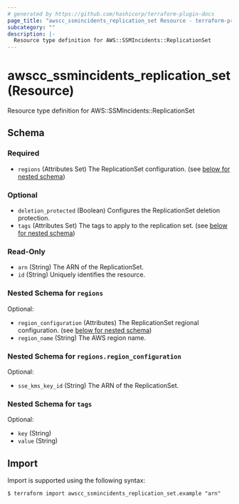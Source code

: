 ```yaml
---
# generated by https://github.com/hashicorp/terraform-plugin-docs
page_title: "awscc_ssmincidents_replication_set Resource - terraform-provider-awscc"
subcategory: ""
description: |-
  Resource type definition for AWS::SSMIncidents::ReplicationSet
---
```


# awscc_ssmincidents_replication_set (Resource)

Resource type definition for AWS::SSMIncidents::ReplicationSet



<!-- schema generated by tfplugindocs -->
## Schema

### Required

- `regions` (Attributes Set) The ReplicationSet configuration. (see [below for nested schema](#nestedatt--regions))

### Optional

- `deletion_protected` (Boolean) Configures the ReplicationSet deletion protection.
- `tags` (Attributes Set) The tags to apply to the replication set. (see [below for nested schema](#nestedatt--tags))

### Read-Only

- `arn` (String) The ARN of the ReplicationSet.
- `id` (String) Uniquely identifies the resource.

<a id="nestedatt--regions"></a>
### Nested Schema for `regions`

Optional:

- `region_configuration` (Attributes) The ReplicationSet regional configuration. (see [below for nested schema](#nestedatt--regions--region_configuration))
- `region_name` (String) The AWS region name.

<a id="nestedatt--regions--region_configuration"></a>
### Nested Schema for `regions.region_configuration`

Optional:

- `sse_kms_key_id` (String) The ARN of the ReplicationSet.



<a id="nestedatt--tags"></a>
### Nested Schema for `tags`

Optional:

- `key` (String)
- `value` (String)

## Import

Import is supported using the following syntax:

```shell
$ terraform import awscc_ssmincidents_replication_set.example "arn"
```
